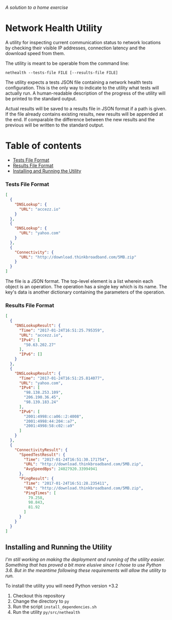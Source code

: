 _A solution to a home exercise_

# Network Health Utility

A utility for inspecting current communication status to network locations by checking their visible IP addresses, connection latency and the download speed from them.

The utility is meant to be operable from the command line:

```
nethealth --tests-file FILE [--results-file FILE]
```

The utility expects a tests JSON file containing a network health tests configuration. This is the only way to indicate to the utility what tests will actually run. A human-readable description of the progress of the utility will be printed to the standard output.

Actual results will be saved to a results file in JSON format if a path is given. If the file already contains existing results, new results will be appended at the end. If comparable the difference between the new results and the previous will be written to the standard output.

Table of contents
=================

  * [Tests File Format](#tests-file-format)
  * [Results File Format](#results-file-format)
  * [Installing and Running the Utility](#installing-and-running-the-utility)

### Tests File Format

```JSON
[
  {
    "DNSLookup": {
      "URL": "accezz.io"
    }
  },
  {
    "DNSLookup": {
      "URL": "yahoo.com"
    }
  },
  {
    "Connectivity": {
      "URL": "http://download.thinkbroadband.com/5MB.zip"
    }
  }
]
```

The file is a JSON format. The top-level element is a list wherein each object is an operation. The operation has a single key which is its name. The key's data is another dictionary containing the parameters of the operation.

### Results File Format

```JSON
[
  {
    "DNSLookupResult": {
      "Time": "2017-01-24T16:51:25.795359",
      "URL": "accezz.io",
      "IPv4": [
        "50.63.202.27"
      ],
      "IPv6": []
    }
  },
  {
    "DNSLookupResult": {
      "Time": "2017-01-24T16:51:25.814077",
      "URL": "yahoo.com",
      "IPv4": [
        "98.138.253.109",
        "206.190.36.45",
        "98.139.183.24"
      ],
      "IPv6": [
        "2001:4998:c:a06::2:4008",
        "2001:4998:44:204::a7",
        "2001:4998:58:c02::a9"
      ]
    }
  },
  {
    "ConnectivityResult": {
      "SpeedTestResult": {
        "Time": "2017-01-24T16:51:30.171754",
        "URL": "http://download.thinkbroadband.com/5MB.zip",
        "AvgSpeedBps": 24027920.33994941
      },
      "PingResult": {
        "Time": "2017-01-24T16:51:28.235411",
        "URL": "http://download.thinkbroadband.com/5MB.zip",
        "PingTimes": [
          79.258,
          98.843,
          81.92
        ]
      }
    }
  }
]
```

## Installing and Running the Utility

_I'm still working on making the deployment and running of the utility easier. Something that has proved a bit more elusive since I chose to use Python 3.6. But in the meantime following these requirements will allow the utility to run._

To install the utility you will need Python version +3.2

1. Checkout this repository
2. Change the directory to `py`
3. Run the script `install_dependencies.sh`
4. Run the utility `py/src/nethealth`
